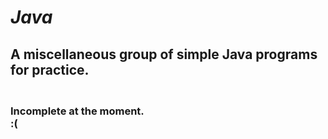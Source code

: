 # ***Java***
## A miscellaneous group of simple Java programs for practice.

### **<br>Incomplete at the moment.<br>:(**
